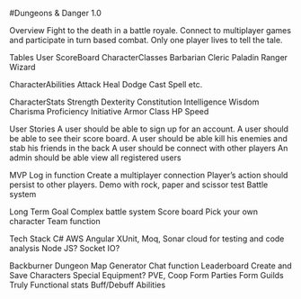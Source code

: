 #Dungeons & Danger 1.0

Overview
Fight to the death in a battle royale. Connect to multiplayer games and participate in turn based combat. Only one player lives to tell the tale.

Tables
User
ScoreBoard
CharacterClasses
Barbarian
Cleric
Paladin
Ranger
Wizard

CharacterAbilities
Attack
Heal
Dodge
Cast Spell
etc.

CharacterStats
Strength
Dexterity
Constitution
Intelligence
Wisdom
Charisma
Proficiency
Initiative
Armor Class
HP
Speed

User Stories
A user should be able to sign up for an account.
A user should be able to see their score board.
A user should be able kill his enemies and stab his friends in the back
A user should be connect with other players
An admin should be able view all registered users

MVP
Log in function 
Create a multiplayer connection
Player’s action should persist to other players.
 Demo with rock, paper and scissor test
Battle system

Long Term Goal
Complex battle system
Score board
Pick your own character
Team function
	


Tech Stack
C#
AWS
Angular
XUnit, Moq, Sonar cloud for testing and code analysis
Node JS?
Socket IO?



Backburner
Dungeon Map Generator
Chat function
Leaderboard
Create and Save Characters
Special Equipment?
PVE, Coop
Form Parties
Form Guilds
Truly Functional stats
Buff/Debuff Abilities
